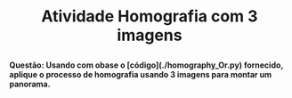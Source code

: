 <h1>
    <p align="center">
        Atividade Homografia com 3 imagens
    </p>
</h1>

<h4>Questão: Usando com obase o [código](./homography_Or.py) fornecido, aplique o processo de homografia usando 3 imagens para montar um panorama.</h4>



